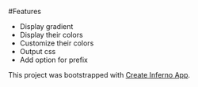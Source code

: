 #Features
  - Display gradient
  - Display their colors
  - Customize their colors
  - Output css
  - Add option for prefix

This project was bootstrapped with [Create Inferno App](https://github.com/infernojs/create-inferno-app).